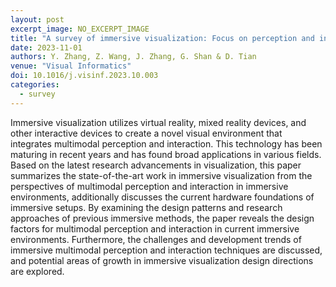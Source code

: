 ```yaml
---
layout: post
excerpt_image: NO_EXCERPT_IMAGE
title: "A survey of immersive visualization: Focus on perception and interaction"
date: 2023-11-01
authors: Y. Zhang, Z. Wang, J. Zhang, G. Shan & D. Tian
venue: "Visual Informatics"
doi: 10.1016/j.visinf.2023.10.003
categories:
  - survey
---
```

Immersive visualization utilizes virtual reality, mixed reality devices, and other interactive devices to create a novel visual environment that integrates multimodal perception and interaction. This technology has been maturing in recent years and has found broad applications in various fields. Based on the latest research advancements in visualization, this paper summarizes the state-of-the-art work in immersive visualization from the perspectives of multimodal perception and interaction in immersive environments, additionally discusses the current hardware foundations of immersive setups. By examining the design patterns and research approaches of previous immersive methods, the paper reveals the design factors for multimodal perception and interaction in current immersive environments. Furthermore, the challenges and development trends of immersive multimodal perception and interaction techniques are discussed, and potential areas of growth in immersive visualization design directions are explored.
